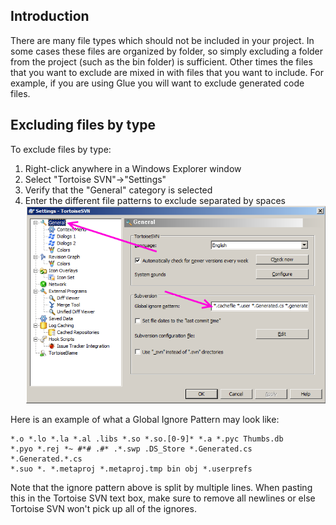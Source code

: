 ## Introduction

There are many file types which should not be included in your project. In some cases these files are organized by folder, so simply excluding a folder from the project (such as the bin folder) is sufficient. Other times the files that you want to exclude are mixed in with files that you want to include. For example, if you are using Glue you will want to exclude generated code files.

## Excluding files by type

To exclude files by type:

1.  Right-click anywhere in a Windows Explorer window
2.  Select "Tortoise SVN"-\>"Settings"
3.  Verify that the "General" category is selected
4.  Enter the different file patterns to exclude separated by spaces![SvnGlobalIgnorePattern.png](/media/migrated_media-SvnGlobalIgnorePattern.png)

Here is an example of what a Global Ignore Pattern may look like:

    *.o *.lo *.la *.al .libs *.so *.so.[0-9]* *.a *.pyc Thumbs.db
    *.pyo *.rej *~ #*# .#* .*.swp .DS_Store *.Generated.cs *.Generated.*.cs 
    *.suo *. *.metaproj *.metaproj.tmp bin obj *.userprefs

Note that the ignore pattern above is split by multiple lines. When pasting this in the Tortoise SVN text box, make sure to remove all newlines or else Tortoise SVN won't pick up all of the ignores.

